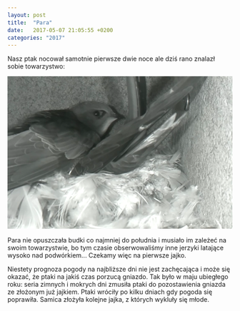 ```yaml
---
layout: post
title:  "Para"
date:   2017-05-07 21:05:55 +0200
categories: "2017"
---
```


Nasz ptak nocował samotnie pierwsze dwie noce ale dziś rano znalazł sobie towarzystwo:

![para](/images/vlcsnap-2017-05-07-09h30m39s806.png)

Para nie opuszczała budki co najmniej do południa i musiało im zależeć na swoim towarzystwie,
bo tym czasie obserwowaliśmy inne jerzyki latające wysoko nad podwórkiem... Czekamy więc na pierwsze jajko.

Niestety prognoza pogody na najbliższe dni nie jest zachęcająca i może się okazać, że 
ptaki na jakiś czas porzucą gniazdo. Tak było w maju ubiegłego roku: seria zimnych i mokrych dni zmusiła ptaki do pozostawienia 
gniazda ze złożonym już jajkiem. Ptaki wróciły  po kilku dniach gdy pogoda się poprawiła. Samica złożyła kolejne jajka, z których wykluły się młode.
